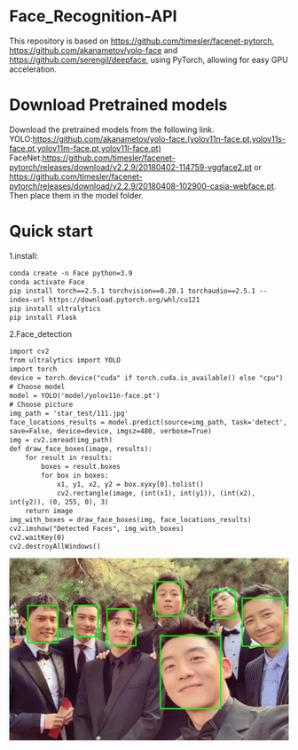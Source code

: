 # Face_Recognition-API
This repository is based on https://github.com/timesler/facenet-pytorch, https://github.com/akanametov/yolo-face and https://github.com/serengil/deepface, using PyTorch, allowing for easy GPU acceleration.
# Download Pretrained models
Download the pretrained models from the following link.  
YOLO:https://github.com/akanametov/yolo-face.(yolov11n-face.pt,yolov11s-face.pt,yolov11m-face.pt,yolov11l-face.pt)  
FaceNet:https://github.com/timesler/facenet-pytorch/releases/download/v2.2.9/20180402-114759-vggface2.pt or https://github.com/timesler/facenet-pytorch/releases/download/v2.2.9/20180408-102900-casia-webface.pt.  
Then place them in the ​model​ folder.
# Quick start
1.install:
  ```
  conda create -n Face python=3.9
  conda activate Face
  pip install torch==2.5.1 torchvision==0.20.1 torchaudio==2.5.1 --index-url https://download.pytorch.org/whl/cu121
  pip install ultralytics
  pip install Flask
 ```
2.Face_detection
  ```
  import cv2
  from ultralytics import YOLO
  import torch
  device = torch.device("cuda" if torch.cuda.is_available() else "cpu")
  # Choose model
  model = YOLO('model/yolov11n-face.pt')
  # Choose picture
  img_path = 'star_test/111.jpg'
  face_locations_results = model.predict(source=img_path, task='detect', save=False, device=device, imgsz=480, verbose=True)
  img = cv2.imread(img_path)
  def draw_face_boxes(image, results):
      for result in results:
          boxes = result.boxes
          for box in boxes:
              x1, y1, x2, y2 = box.xyxy[0].tolist()
              cv2.rectangle(image, (int(x1), int(y1)), (int(x2), int(y2)), (0, 255, 0), 3)
      return image
  img_with_boxes = draw_face_boxes(img, face_locations_results)
  cv2.imshow("Detected Faces", img_with_boxes)
  cv2.waitKey(0)
  cv2.destroyAllWindows()
  ```
![image](https://github.com/leiouultraman/Face_Recognition/blob/main/img/111.jpg)
